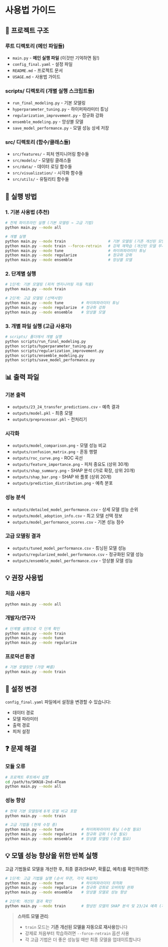 # 사용법 가이드

## 📁 프로젝트 구조

### 루트 디렉토리 (메인 파일들)

- `main.py` - **메인 실행 파일** (이것만 기억하면 됨!)
- `config_final.yaml` - 설정 파일
- `README.md` - 프로젝트 문서
- `USAGE.md` - 사용법 가이드

### scripts/ 디렉토리 (개별 실행 스크립트들)

- `run_final_modeling.py` - 기본 모델링
- `hyperparameter_tuning.py` - 하이퍼파라미터 튜닝
- `regularization_improvement.py` - 정규화 강화
- `ensemble_modeling.py` - 앙상블 모델
- `save_model_performance.py` - 모델 성능 상세 저장

### src/ 디렉토리 (함수/클래스들)

- `src/features/` - 피처 엔지니어링 함수들
- `src/models/` - 모델링 클래스들
- `src/data/` - 데이터 로딩 함수들
- `src/visualization/` - 시각화 함수들
- `src/utils/` - 유틸리티 함수들

## 🚀 실행 방법

### 1. 기본 사용법 (추천)

```bash
# 전체 파이프라인 실행 (기본 모델링 → 고급 기법)
python main.py --mode all

# 개별 실행
python main.py --mode train                   # 기본 모델링 (기존 개선된 모델 재사용)
python main.py --mode train --force-retrain   # 강제 재학습 (개선된 모델 무시)
python main.py --mode tune                    # 하이퍼파라미터 튜닝
python main.py --mode regularize              # 정규화 강화
python main.py --mode ensemble                # 앙상블 모델
```

### 2. 단계별 실행

```bash
# 1단계: 기본 모델링 (피처 엔지니어링 자동 적용)
python main.py --mode train

# 2단계: 고급 모델링 (선택사항)
python main.py --mode tune        # 하이퍼파라미터 튜닝
python main.py --mode regularize  # 정규화 강화
python main.py --mode ensemble    # 앙상블 모델
```

### 3. 개별 파일 실행 (고급 사용자)

```bash
# scripts/ 폴더에서 개별 실행
python scripts/run_final_modeling.py
python scripts/hyperparameter_tuning.py
python scripts/regularization_improvement.py
python scripts/ensemble_modeling.py
python scripts/save_model_performance.py
```

## 📊 출력 파일

### 기본 출력

- `outputs/23_24_transfer_predictions.csv` - 예측 결과
- `outputs/model.pkl` - 최종 모델
- `outputs/preprocessor.pkl` - 전처리기

### 시각화

- `outputs/model_comparison.png` - 모델 성능 비교
- `outputs/confusion_matrix.png` - 혼동 행렬
- `outputs/roc_curve.png` - ROC 곡선
- `outputs/feature_importance.png` - 피처 중요도 (상위 30개)
- `outputs/shap_summary.png` - SHAP 분석 (가로 확장, 상위 20개)
- `outputs/shap_bar.png` - SHAP 바 플롯 (상위 20개)
- `outputs/prediction_distribution.png` - 예측 분포

### 성능 분석

- `outputs/detailed_model_performance.csv` - 상세 모델 성능 순위
- `outputs/model_adoption_info.csv` - 최고 모델 선택 정보
- `outputs/model_performance_scores.csv` - 기본 성능 점수

### 고급 모델링 결과

- `outputs/tuned_model_performance.csv` - 튜닝된 모델 성능
- `outputs/regularized_model_performance.csv` - 정규화된 모델 성능
- `outputs/ensemble_model_performance.csv` - 앙상블 모델 성능

## 💡 권장 사용법

### 처음 사용자

```bash
python main.py --mode all
```

### 개발자/연구자

```bash
# 단계별 실행으로 각 단계 확인
python main.py --mode train
python main.py --mode tune
python main.py --mode regularize
```

### 프로덕션 환경

```bash
# 기본 모델링만 (가장 빠름)
python main.py --mode train
```

## 🔧 설정 변경

`config_final.yaml` 파일에서 설정을 변경할 수 있습니다:

- 데이터 경로
- 모델 파라미터
- 출력 경로
- 피처 설정

## ❓ 문제 해결

### 모듈 오류

```bash
# 프로젝트 루트에서 실행
cd /path/to/SKN18-2nd-4Team
python main.py --mode all
```

### 성능 향상

```bash
# 현재 기본 모델링에 8개 모델 비교 포함
python main.py --mode train

# 고급 기법들 (현재 수정 중)
python main.py --mode tune        # 하이퍼파라미터 튜닝 (수정 필요)
python main.py --mode regularize  # 정규화 강화 (수정 필요)
python main.py --mode ensemble    # 앙상블 모델링 (수정 필요)
```

## 💡 **모델 성능 향상을 위한 반복 실행**

고급 기법들로 모델을 개선한 후, 최종 결과(SHAP, 확률값, 예측)를 확인하려면:

```bash
# 1단계: 고급 기법들 실행 (순서 무관, 각각 독립적)
python main.py --mode tune        # 하이퍼파라미터 최적화
python main.py --mode regularize  # 정규화 강화로 오버피팅 완화
python main.py --mode ensemble    # 앙상블 모델로 성능 향상

# 2단계: 개선된 결과 확인
python main.py --mode train       # 향상된 모델의 SHAP 분석 및 23/24 예측 (개선된 모델 재사용)
```

> **스마트 모델 관리**:
>
> - `train` 모드는 **기존 개선된 모델을 자동으로 재사용**합니다
> - 강제로 처음부터 학습하려면 `--force-retrain` 옵션 사용
> - 각 고급 기법은 더 좋은 성능일 때만 최종 모델을 업데이트합니다
